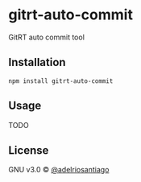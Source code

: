# gitrt-auto-commit
GitRT auto commit tool

## Installation

`npm install gitrt-auto-commit`

## Usage

TODO

## License

GNU v3.0 © [@adelriosantiago](https://twitter.com/adelriosantiago)